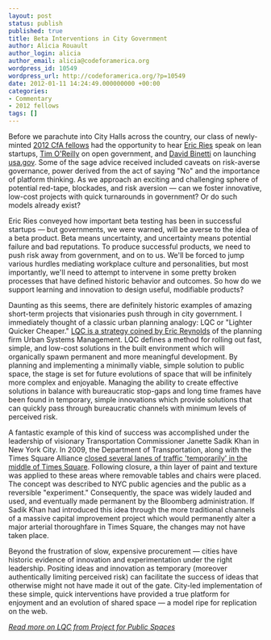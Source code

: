 ```yaml
---
layout: post
status: publish
published: true
title: Beta Interventions in City Government
author: Alicia Rouault
author_login: alicia
author_email: alicia@codeforamerica.org
wordpress_id: 10549
wordpress_url: http://codeforamerica.org/?p=10549
date: 2012-01-11 14:24:49.000000000 +00:00
categories:
- Commentary
- 2012 fellows
tags: []
---
```

Before we parachute into City Halls across the country, our class of newly-minted <a href="http://codeforamerica.org/2012-fellows/" target="_blank">2012 CfA fellows</a> had the opportunity to hear <a href="http://theleanstartup.com/" target="_blank">Eric Ries</a> speak on lean startups, <a href="http://radar.oreilly.com/tim/" target="_blank">Tim O'Reilly</a> on open government, and <a href="http://davidbinetti.com/" target="_blank">David Binetti</a> on launching <a href="http://www.usa.gov/" target="_blank">usa.gov</a>. Some of the sage advice received included caveats on risk-averse governance, power derived from the act of saying "No" and the importance of platform thinking. As we approach an exciting and challenging sphere of potential red-tape, blockades, and risk aversion — can we foster innovative, low-cost projects with quick turnarounds in government? Or do such models already exist?

Eric Ries conveyed how important beta testing has been in successful startups — but governments, we were warned, will be averse to the idea of a beta product. Beta means uncertainty, and uncertainty means potential failure and bad reputations. To produce successful products, we need to push risk away from government, and on to us. We'll be forced to jump various hurdles mediating workplace culture and personalities, but most importantly, we'll need to attempt to intervene in some pretty broken processes that have defined historic behavior and outcomes. So how do we support learning and innovation to design useful, modifiable products?

Daunting as this seems, there are definitely historic examples of amazing short-term projects that visionaries push through in city government. I immediately thought of a classic urban planning analogy: LQC or "Lighter Quicker Cheaper." <a href="http://www.pps.org/uncategorized/eric-reynolds-master-of-low-cost-high-return-public-space-interventions-in-london-and-nyc/" target="_blank">LQC is a strategy coined by Eric Reynolds</a> of the planning firm Urban Systems Management. LQC defines a method for rolling out fast, simple, and low-cost solutions in the built environment which will organically spawn permanent and more meaningful development. By planning and implementing a minimally viable, simple solution to public space, the stage is set for future evolutions of space that will be infinitely more complex and enjoyable. Managing the ability to create effective solutions in balance with bureaucratic stop-gaps and long time frames have been found in temporary, simple innovations which provide solutions that can quickly pass through bureaucratic channels with minimum levels of perceived risk.

A fantastic example of this kind of success was accomplished under the leadership of visionary Transportation Commissioner Janette Sadik Khan in New York City. In 2009, the Department of Transportation, along with the Times Square Alliance <a href="http://nymag.com/news/features/56794/" target="_blank">closed several lanes of traffic 'temporarily' in the middle of Times Square</a>. Following closure, a thin layer of paint and texture was applied to these areas where removable tables and chairs were placed. The concept was described to NYC public agencies and the public as a reversible "experiment." Consequently, the space was widely lauded and used, and eventually made permanent by the Bloomberg administration. If Sadik Khan had introduced this idea through the more traditional channels of a massive capital improvement project which would permanently alter a major arterial thoroughfare in Times Square, the changes may not have taken place.

Beyond the frustration of slow, expensive procurement — cities have historic evidence of innovation and experimentation under the right leadership. Positing ideas and innovation as temporary (moreover authentically limiting perceived risk) can facilitate the success of ideas that otherwise might not have made it out of the gate. City-led implementation of these simple, quick interventions have provided a true platform for enjoyment and an evolution of shared space — a model ripe for replication on the web.

<a href="http://www.pps.org/articles/lighter-quicker-cheaper/" target="_blank"><em>Read more on LQC from Project for Public Spaces</em></a>
